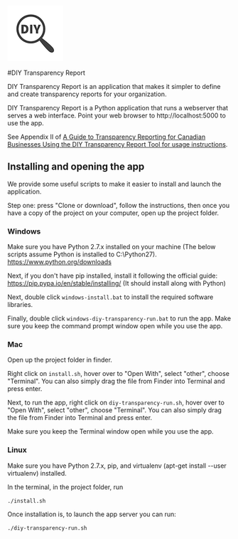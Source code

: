 ![DIY Transparency Report Logo][logo]

#DIY Transparency Report

DIY Transparency Report is an application that makes it simpler to define and create transparency reports for your organization.

DIY Transparency Report is a Python application that runs a webserver that serves a web interface. Point your web browser to http://localhost:5000 to use the app.

See Appendix II of [A Guide to Transparency Reporting for Canadian Businesses Using the DIY Transparency Report Tool for usage instructions](https://www.telecomtransparency.org/wp-content/uploads/2016/06/Transparency-Reporting-Tool-Documentation-1.0.pdf).

## Installing and opening the app
We provide some useful scripts to make it easier to install and launch the application.

Step one: press "Clone or download", follow the instructions, then once you have a copy of the project on your computer, open up the project folder.

### Windows
Make sure you have Python 2.7.x installed on your machine (The below scripts assume Python is installed to C:\Python27). https://www.python.org/downloads

Next, if you don't have pip installed, install it following the official guide: https://pip.pypa.io/en/stable/installing/ (It should install along with Python)

Next, double click `windows-install.bat` to install the required software libraries.

Finally, double click `windows-diy-transparency-run.bat` to run the app. Make sure you keep the command prompt window open while you use the app.

### Mac
Open up the project folder in finder.

Right click on `install.sh`, hover over to "Open With", select "other", choose "Terminal". You can also simply drag the file from Finder into Terminal and press enter.

Next, to run the app, right click on `diy-transparency-run.sh`, hover over to "Open With", select "other", choose "Terminal". You can also simply drag the file from Finder into Terminal and press enter.

Make sure you keep the Terminal window open while you use the app.

### Linux
Make sure you have Python 2.7.x, pip, and virtualenv (apt-get install --user virtualenv) installed.

In the terminal, in the project folder, run

	./install.sh

Once installation is, to launch the app server you can run:

	./diy-transparency-run.sh

[logo]: https://raw.githubusercontent.com/andrewhilts/diy-transparency-app/master/static/diy-transparency-logo.png